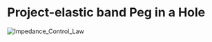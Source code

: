 # Project-elastic band Peg in a Hole
![Impedance_Control_Law](https://github.com/SmileLab-technion/undergraduate-projects/tree/master/Project_1_files/Group_2/images/control_law.png)
